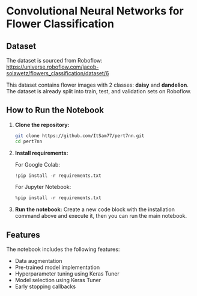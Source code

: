 # Convolutional Neural Networks for Flower Classification

## Dataset
The dataset is sourced from Roboflow: https://universe.roboflow.com/jacob-solawetz/flowers_classification/dataset/6

This dataset contains flower images with 2 classes: **daisy** and **dandelion**. The dataset is already split into train, test, and validation sets on Roboflow.

## How to Run the Notebook

1. **Clone the repository:**
   ```bash
   git clone https://github.com/ItSam77/pert7nn.git
   cd pert7nn
   ```

2. **Install requirements:**
   
   For Google Colab:
   ```python
   !pip install -r requirements.txt
   ```
   
   For Jupyter Notebook:
   ```python
   %pip install -r requirements.txt
   ```

3. **Run the notebook:**
   Create a new code block with the installation command above and execute it, then you can run the main notebook.

## Features

The notebook includes the following features:
- Data augmentation
- Pre-trained model implementation
- Hyperparameter tuning using Keras Tuner
- Model selection using Keras Tuner
- Early stopping callbacks
